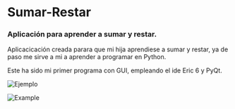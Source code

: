 # Sumar-Restar
### Aplicación para aprender a sumar y restar.
Aplicacicación creada parara que mi hija aprendiese a sumar y restar, ya de paso me sirve a mi a aprender a programar en Python.

Este ha sido mi primer programa con GUI, empleando el ide Eric 6 y PyQt.

![Ejemplo](https://github.com/javitum/Sumar-Restar/tree/main/raw/captura_espanol.png)

![Example](https://github.com/javitum/Sumar-Restar/tree/main/raw/capture_english.png)

